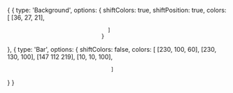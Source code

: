 {
{
						type: 'Background',
						options: {
							shiftColors: true,
							shiftPosition: true,
							colors: [
								[36, 27, 21],
							
							        ]
						          }
},
{
						type: 'Bar',
						options: {
							shiftColors: false,
							colors: [
								[230, 100, 60],
								[230, 130, 100],
								[147 112 219],
								[10, 10, 100],
								
							         ]
}
}
